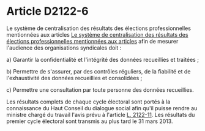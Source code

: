 # Article D2122-6

Le système de centralisation des résultats des élections professionnelles mentionnées aux articles [Le système de centralisation des résultats des élections professionnelles mentionnées aux articles][1] afin de mesurer l'audience des organisations syndicales doit : 
  
  
a) Garantir la confidentialité et l'intégrité des données recueillies et traitées ; 
  
  
b) Permettre de s'assurer, par des contrôles réguliers, de la fiabilité et de l'exhaustivité des données recueillies et consolidées ; 
  
  
c) Permettre une consultation par toute personne des données recueillies. 
  
  
Les résultats complets de chaque cycle électoral sont portés à la connaissance du Haut Conseil du dialogue social afin qu'il puisse rendre au ministre chargé du travail l'avis prévu à l'article [L. 2122-11][2]. Les résultats du premier cycle électoral sont transmis au plus tard le 31 mars 2013.

 [1]: /affichCodeArticle.do?cidTexte=LEGITEXT000006072050&idArticle=LEGIARTI000019347598&dateTexte=&categorieLien=cid
 [2]: /affichCodeArticle.do?cidTexte=LEGITEXT000006072050&idArticle=LEGIARTI000019347748&dateTexte=&categorieLien=cid